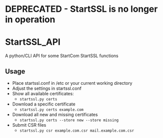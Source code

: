 # DEPRECATED - StartSSL is no longer in operation

StartSSL_API
============

A python/CLI API for some StartCom StartSSL functions

## Usage
* Place startssl.conf in /etc or your current working directory
* Adjust the settings in startssl.conf
* Show all available certificates:
  * `startssl.py certs`
* Download a specific certificate
  * `startssl.py certs example.com`
* Download all new and missing certificates
  * `startssl.py certs --store new --store missing`
* Submit CSR files
  * `startssl.py csr example.com.csr mail.example.com.csr`

